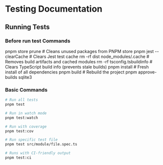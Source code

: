 # Testing Documentation

## Running Tests

### Before run test Commands
pnpm store prune                # Cleans unused packages from PNPM store
pnpm jest --clearCache          # Clears Jest test cache
rm -rf dist node_modules/.cache # Removes build artifacts and cached modules
rm -rf tsconfig.tsbuildinfo     # Clears TypeScript build info (prevents stale builds)
pnpm install                    # Fresh install of all dependencies
pnpm build                      # Rebuild the project
pnpm approve-builds sqlite3

### Basic Commands
```bash
# Run all tests
pnpm test

# Run in watch mode
pnpm test:watch

# Run with coverage
pnpm test:cov

# Run specific test file
pnpm test src/module/file.spec.ts

# Runs with CI-friendly output
pnpm test:ci